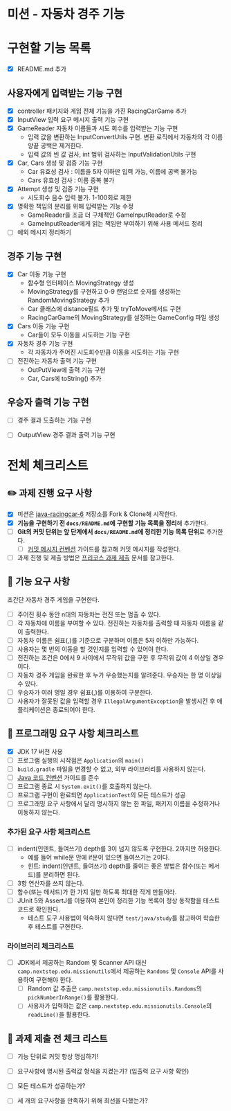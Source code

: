 # 미션 - 자동차 경주 기능

# 구현할 기능 목록
- [x] README.md 추가
## 사용자에게 입력받는 기능 구현
- [x] controller 패키지와 게임 전체 기능을 가진 RacingCarGame 추가
- [x] InputView 입력 요구 메시지 출력 기능 구현
- [x] GameReader 자동차 이름들과 시도 회수를 입력받는 기능 구현
  - 입력 값을 변환하는 InputConvertUtils 구현. 변환 로직에서 자동차의 각 이름 양끝 공백은 제거한다.
  - 입력 값의 빈 값 검사, int 범위 검사하는 InputValidationUtils 구현
- [x] Car, Cars 생성 및 검증 기능 구현 
  - Car 유효성 검사 : 이름을 5자 이하만 입력 가능, 이름에 공백 불가능
  - Cars 유효성 검사 : 이름 중복 불가
- [x] Attempt 생성 및 검증 기능 구현
  - 시도회수 음수 입력 불가. 1-100회로 제한 
- [x] 명확한 책임의 분리를 위해 입력받는 기능 수정
  - GameReader을 조금 더 구체적인 GameInputReader로 수정
  - GameInputReader에게 읽는 책임만 부여하기 위해 사용 메서드 정리
- [ ] 예외 메시지 정리하기

## 경주 기능 구현
- [x] Car 이동 기능 구현
  - 함수형 인터페이스 MovingStrategy 생성
  - MovingStrategy를 구현하고 0-9 랜덤으로 숫자를 생성하는 RandomMovingStrategy 추가
  - Car 클래스에 distance필드 추가 및 tryToMove메서드 구현
  - RacingCarGame의 MovingStrategy를 설정하는 GameConfig 파일 생성
- [x] Cars 이동 기능 구현
  - Car들이 모두 이동을 시도하는 기능 구현
- [x] 자동차 경주 기능 구현
  - 각 자동차가 주어진 시도회수만큼 이동을 시도하는 기능 구현
- [ ] 전진하는 자동차 출력 기능 구현
  - OutPutView에 출력 기능 구현
  - Car, Cars에 toString() 추가
## 우승자 출력 기능 구현
- [ ] 경주 결과 도출하는 기능 구현
- [ ] OutputView 경주 결과 출력 기능 구현



# 전체 체크리스트

## ✏️ 과제 진행 요구 사항
- [x] 미션은 [java-racingcar-6](https://github.com/woowacourse-precourse/java-racingcar-6) 저장소를 Fork & Clone해 시작한다.
- [x] **기능을 구현하기 전 `docs/README.md`에 구현할 기능 목록을 정리**해 추가한다.
- [ ] **Git의 커밋 단위는 앞 단계에서 `docs/README.md`에 정리한 기능 목록 단위**로 추가한다.
    - [ ] [커밋 메시지 컨벤션](https://gist.github.com/stephenparish/9941e89d80e2bc58a153) 가이드를 참고해 커밋 메시지를 작성한다.
- [ ] 과제 진행 및 제출 방법은 [프리코스 과제 제출](https://github.com/woowacourse/woowacourse-docs/tree/master/precourse) 문서를 참고한다.

## 🚀 기능 요구 사항
초간단 자동차 경주 게임을 구현한다.

- [ ] 주어진 횟수 동안 n대의 자동차는 전진 또는 멈출 수 있다.
- [ ] 각 자동차에 이름을 부여할 수 있다. 전진하는 자동차를 출력할 때 자동차 이름을 같이 출력한다.
- [ ] 자동차 이름은 쉼표(,)를 기준으로 구분하며 이름은 5자 이하만 가능하다.
- [ ] 사용자는 몇 번의 이동을 할 것인지를 입력할 수 있어야 한다.
- [ ] 전진하는 조건은 0에서 9 사이에서 무작위 값을 구한 후 무작위 값이 4 이상일 경우이다.
- [ ] 자동차 경주 게임을 완료한 후 누가 우승했는지를 알려준다. 우승자는 한 명 이상일 수 있다.
- [ ] 우승자가 여러 명일 경우 쉼표(,)를 이용하여 구분한다.
- [ ] 사용자가 잘못된 값을 입력할 경우 `IllegalArgumentException`을 발생시킨 후 애플리케이션은 종료되어야 한다.

## 🎯 프로그래밍 요구 사항 체크리스트

- [x] JDK 17 버전 사용
- [ ] 프로그램 실행의 시작점은 `Application`의 `main()`
- [ ] `build.gradle` 파일을 변경할 수 없고, 외부 라이브러리를 사용하지 않는다.
- [ ] [Java 코드 컨벤션](https://github.com/woowacourse/woowacourse-docs/tree/master/styleguide/java) 가이드를 준수
- [ ] 프로그램 종료 시 `System.exit()`를 호출하지 않는다.
- [ ] 프로그램 구현이 완료되면 `ApplicationTest`의 모든 테스트가 성공
- [ ] 프로그래밍 요구 사항에서 달리 명시하지 않는 한 파일, 패키지 이름을 수정하거나 이동하지 않는다.

### 추가된 요구 사항 체크리스트

- [ ] indent(인덴트, 들여쓰기) depth를 3이 넘지 않도록 구현한다. 2까지만 허용한다.
    - 예를 들어 while문 안에 if문이 있으면 들여쓰기는 2이다.
    - 힌트: indent(인덴트, 들여쓰기) depth를 줄이는 좋은 방법은 함수(또는 메서드)를 분리하면 된다.
- [ ] 3항 연산자를 쓰지 않는다.
- [ ] 함수(또는 메서드)가 한 가지 일만 하도록 최대한 작게 만들어라.
- [ ] JUnit 5와 AssertJ를 이용하여 본인이 정리한 기능 목록이 정상 동작함을 테스트 코드로 확인한다.
    - 테스트 도구 사용법이 익숙하지 않다면 `test/java/study`를 참고하여 학습한 후 테스트를 구현한다.

### 라이브러리 체크리스트

- [ ] JDK에서 제공하는 Random 및 Scanner API 대신 `camp.nextstep.edu.missionutils`에서 제공하는 `Randoms` 및 `Console` API를 사용하여 구현해야 한다.
    - [ ] Random 값 추출은 `camp.nextstep.edu.missionutils.Randoms`의 `pickNumberInRange()`를 활용한다.
    - [ ] 사용자가 입력하는 값은 `camp.nextstep.edu.missionutils.Console`의 `readLine()`을 활용한다.

## 🚨 과제 제출 전 체크 리스트
- [ ] 기능 단위로 커밋 항상 명심하기!
- [ ] 요구사항에 명시된 출력값 형식을 지켰는가? (입출력 요구 사항 확인)
- [ ] 모든 테스트가 성공하는가?
- [ ] 세 개의 요구사항을 만족하기 위해 최선을 다했는가?

